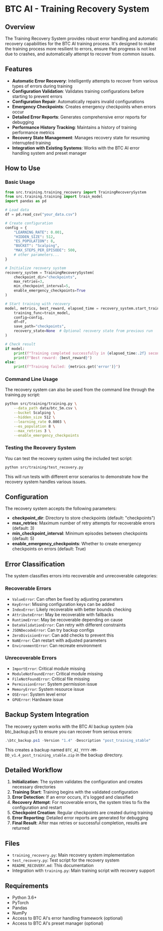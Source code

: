 # BTC AI - Training Recovery System

## Overview

The Training Recovery System provides robust error handling and automatic recovery capabilities for the BTC AI training process. It's designed to make the training process more resilient to errors, ensure that progress is not lost due to crashes, and automatically attempt to recover from common issues.

## Features

- **Automatic Error Recovery**: Intelligently attempts to recover from various types of errors during training
- **Configuration Validation**: Validates training configurations before starting to prevent errors
- **Configuration Repair**: Automatically repairs invalid configurations 
- **Emergency Checkpoints**: Creates emergency checkpoints when errors occur
- **Detailed Error Reports**: Generates comprehensive error reports for debugging
- **Performance History Tracking**: Maintains a history of training performance metrics
- **Recovery State Management**: Manages recovery state for resuming interrupted training
- **Integration with Existing Systems**: Works with the BTC AI error handling system and preset manager

## How to Use

### Basic Usage

```python
from src.training.training_recovery import TrainingRecoverySystem
from src.training.training import train_model
import pandas as pd

# Load data
df = pd.read_csv("your_data.csv")

# Create configuration
config = {
    "LEARNING_RATE": 0.001,
    "HIDDEN_SIZE": 512,
    "ES_POPULATION": 8,
    "BUCKET": "Scalping",
    "MAX_STEPS_PER_EPISODE": 500,
    # other parameters...
}

# Initialize recovery system
recovery_system = TrainingRecoverySystem(
    checkpoint_dir="checkpoints",
    max_retries=3,
    min_checkpoint_interval=5,
    enable_emergency_checkpoints=True
)

# Start training with recovery
model, metrics, best_reward, elapsed_time = recovery_system.start_training_with_recovery(
    training_func=train_model,
    config=config,
    df=df,
    save_path="checkpoints",
    recovery_state=None  # Optional recovery state from previous run
)

# Check result
if model:
    print(f"Training completed successfully in {elapsed_time:.2f} seconds")
    print(f"Best reward: {best_reward}")
else:
    print(f"Training failed: {metrics.get('error')}")
```

### Command Line Usage

The recovery system can also be used from the command line through the training.py script:

```bash
python src/training/training.py \
    --data_path data/btc_5m.csv \
    --bucket Scalping \
    --hidden_size 512 \
    --learning_rate 0.0003 \
    --es_population 8 \
    --max_retries 3 \
    --enable_emergency_checkpoints
```

### Testing the Recovery System

You can test the recovery system using the included test script:

```bash
python src/training/test_recovery.py
```

This will run tests with different error scenarios to demonstrate how the recovery system handles various issues.

## Configuration

The recovery system accepts the following parameters:

- **checkpoint_dir**: Directory to store checkpoints (default: "checkpoints")
- **max_retries**: Maximum number of retry attempts for recoverable errors (default: 3)
- **min_checkpoint_interval**: Minimum episodes between checkpoints (default: 5)
- **enable_emergency_checkpoints**: Whether to create emergency checkpoints on errors (default: True)

## Error Classification

The system classifies errors into recoverable and unrecoverable categories:

### Recoverable Errors

- `ValueError`: Can often be fixed by adjusting parameters
- `KeyError`: Missing configuration keys can be added
- `IndexError`: Likely recoverable with better bounds checking
- `AttributeError`: May be recoverable with fallbacks
- `RuntimeError`: May be recoverable depending on cause
- `DataValidationError`: Can retry with different constraints
- `JSONDecodeError`: Can try backup configs
- `ZeroDivisionError`: Can add checks to prevent this
- `NaNError`: Can restart with adjusted parameters
- `EnvironmentError`: Can recreate environment

### Unrecoverable Errors

- `ImportError`: Critical module missing
- `ModuleNotFoundError`: Critical module missing
- `FileNotFoundError`: Critical file missing
- `PermissionError`: System permission issue
- `MemoryError`: System resource issue
- `OSError`: System level error
- `GPUError`: Hardware issue

## Backup System Integration

The recovery system works with the BTC AI backup system (via btc_backup.ps1) to ensure you can recover from serious errors:

```powershell
.\btc_backup.ps1 -Version "1.4" -Description "post_training_stable"
```

This creates a backup named `BTC_AI_YYYY-MM-DD_v1.4_post_training_stable.zip` in the backup directory.

## Detailed Workflow

1. **Initialization**: The system validates the configuration and creates necessary directories
2. **Training Start**: Training begins with the validated configuration
3. **Error Detection**: If an error occurs, it's logged and classified
4. **Recovery Attempt**: For recoverable errors, the system tries to fix the configuration and restart
5. **Checkpoint Creation**: Regular checkpoints are created during training
6. **Error Reporting**: Detailed error reports are generated for debugging
7. **Final Result**: After max retries or successful completion, results are returned

## Files

- `training_recovery.py`: Main recovery system implementation
- `test_recovery.py`: Test script for the recovery system
- `README_RECOVERY.md`: This documentation
- Integration with `training.py`: Main training script with recovery support

## Requirements

- Python 3.6+
- PyTorch
- Pandas
- NumPy
- Access to BTC AI's error handling framework (optional)
- Access to BTC AI's preset manager (optional)
